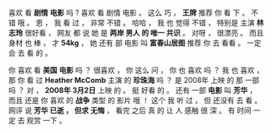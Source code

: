 喜欢 看 **剧情** **电影** 吗 ?
喜欢 看 剧情 电影 。
这么 巧 ， **王牌** 推荐 你 看 下 。 不错 哦 。
恩 ， 我 看 过 ， 非常 不错 。
哈哈 ， 我 也 觉得 不错 ， 特别是 主演 **林志玲** 很好看 ， 网友 都 说 她 是 **两岸 男人 的 唯一 共识** 。
对呀 ， 很漂亮 。
而且 身材 也 棒 ， 才 **54kg** ， 她 还有 部 电影 叫 **富春山居图** 推荐 你 去 看看 。
一定 会 去 看 的 。

你 喜欢 看 **美国** **电影** 吗 ？
很喜欢 ， 你 这么 问 ， 你 也 喜欢 吗 ？
我 也 喜欢 ， 那 你 看 过 **Heather McComb** 主演 的 **珍珠海** 吗 ？
是 2008年 上映 的 那 一部 吗 ？
对 ， **2008年 3月2日** 上映 的 。
挺 好看 的 。
还有 一部 **电影** 叫 **芳华** ， 而且 还是 你 喜欢 的 **战争** 类型 的 影片 哦 ！
这个 我 听 过 ， 但 还没有 去 看 。
网评 说 **芳华 已逝 ， 但求 无悔** ， 看完 之后 真 的 让 人 感触 很 深 。
有 时间 一定 去 观赏 一下 。

